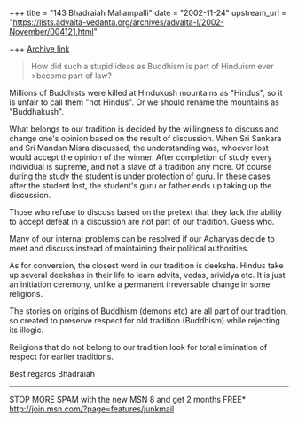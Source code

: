 +++
title = "143 Bhadraiah Mallampalli"
date = "2002-11-24"
upstream_url = "https://lists.advaita-vedanta.org/archives/advaita-l/2002-November/004121.html"

+++
[Archive link](https://lists.advaita-vedanta.org/archives/advaita-l/2002-November/004121.html)

>How did such a stupid ideas as Buddhism is part of Hinduism ever >become
>part of law?

Millions of Buddhists were killed at Hindukush mountains as "Hindus", so it
is unfair to call them "not Hindus". Or we should rename the mountains as
"Buddhakush".

What belongs to our tradition is decided by the willingness to discuss and
change one's opinion based on the result of discussion. When Sri Sankara and
Sri Mandan Misra discussed, the understanding was, whoever lost would accept
the opinion of the winner. After completion of study every individual is
supreme, and not a slave of a tradition any more. Of course during the study
the student is under protection of guru. In these cases after the student
lost, the student's guru or father ends up taking up the discussion.

Those who refuse to discuss based on the pretext that they lack the ability
to accept defeat in a discussion are not part of our tradition. Guess who.

Many of our internal problems can be resolved if our Acharyas decide to meet
and discuss instead of maintaining their political authorities.

As for conversion, the closest word in our tradition is deeksha. Hindus take
up several deekshas in their life to learn advita, vedas, srividya etc. It
is just an initiation ceremony, unlike a permanent irreversable change in
some religions.

The stories on origins of Buddhism (demons etc) are all part of our
tradition, so created to preserve respect for old tradition (Buddhism) while
rejecting its illogic.

Religions that do not belong to our tradition look for total elimination of
respect for earlier traditions.

Best regards
Bhadraiah

_________________________________________________________________
STOP MORE SPAM with the new MSN 8 and get 2 months FREE*
http://join.msn.com/?page=features/junkmail

